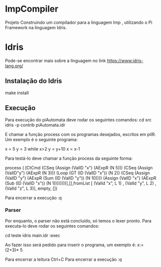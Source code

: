 # ImpCompiler

Projeto Construindo um compilador para a linguagem Imp , utilizando o Pi Framework na linguagem Idris.

# Idris
Pode-se encontrar mais sobre a linguagem no link https://www.idris-lang.org/

## Instalação do Idris
make install

## Execução
Para execução do piAutomata deve rodar os seguintes comandos:
cd src
idris -p contrib piAutomata.idr

E chamar a função process com os programas desejados, escritos em piIR. Um exemplo é o seguinte programa:

x = 5
y = 3
while x>2
  y = y+10
  x = x-1

Para testá-lo deve chamar a função process da seguinte forma:

process ( [CtCmd (CSeq (Assign (ValID "x") (AExpR (N 5))) (CSeq (Assign (ValID"y") (AExpR (N 3))) (Loop (GT (ID (ValID "x")) (N 2)) (CSeq (Assign (ValID "y") (AExpR (Sum (ID (ValID "y")) (N 10)))) (Assign (ValID "x") (AExpR (Sub (ID (ValID "x")) (N 1))))))))],[],fromList [ (ValId "x", L 1) , (ValId "y", L 2) , (ValId "z", L 3)], empty, [])

Para encerrar a execução :q

### Parser
Por enquanto, o parser não está concluído, só temos o lexer pronto.
Para executa-lo deve rodar os seguintes comandos:

cd teste
idris main.idr
:exec

Ao fazer isso será pedido para inserir o programa, um exemplo é: x:= (2+3)* 5

Para encerrar a leitura Ctrl+C
Para encerrar a execução :q

